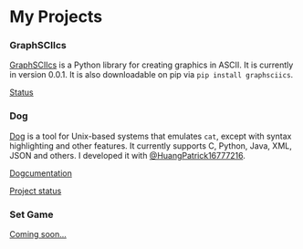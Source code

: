 # My Projects


### GraphSCIIcs

[GraphSCIIcs](https://github.com/apawate/graphsciics) is a Python library for creating graphics in ASCII. It is currently in version 0.0.1. It is also downloadable on pip via `pip install graphsciics`. 

[Status](apawate.github.io/status#graphsciics)


### Dog

[Dog](https://github.com/HuangPatrick16777216/dog) is a tool for Unix-based systems that emulates `cat`, except with syntax highlighting and other features. It currently supports C, Python, Java, XML, JSON and others. I developed it with [@HuangPatrick16777216](https://github.com/HuangPatrick16777216). 

[Dogcumentation](https://github.com/HuangPatrick16777216/dog/blob/main/README.md)

[Project status](https://apawate.github.io/status#Dog)



### Set Game
[Coming soon...](https://apawate.github.io/status#set)
